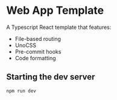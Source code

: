 # Web App Template

A Typescript React template that features:

- File-based routing
- UnoCSS
- Pre-commit hooks
- Code formatting

## Starting the dev server

```bash
npm run dev
```
